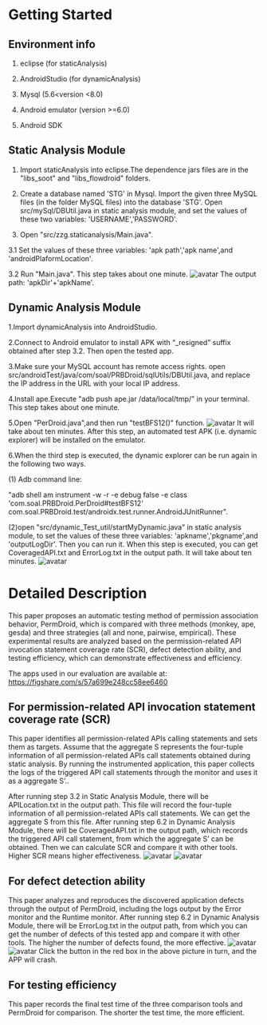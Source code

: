 # Getting Started #

## Environment info ##

1. eclipse (for staticAnalysis)

2. AndroidStudio (for dynamicAnalysis)

3. Mysql (5.6<version <8.0)

4. Android emulator (version >=6.0)

5. Android SDK

## Static Analysis Module ##

1. Import staticAnalysis into eclipse.The dependence jars files are in the "libs_soot" and "libs_flowdroid" folders.

2. Create a database named 'STG' in Mysql. Import the given three MySQL files (in the folder MySQL files) into the database 'STG'. Open src/mySql/DBUtil.java in static analysis module, and set the values of these two variables: 'USERNAME','PASSWORD'.

3. Open "src/zzg.staticanalysis/Main.java".

3.1 Set the values of these three variables: 'apk path','apk name',and 'androidPlaformLocation'.

3.2 Run "Main.java". This step takes about one minute.
![avatar](https://gitee.com/jsg1999/pictures/raw/master/2.png)
The output path: 'apkDir'+'apkName'.

## Dynamic Analysis Module ##

1.Import dynamicAnalysis into AndroidStudio.

2.Connect to Android emulator to install APK with “_resigned” suffix obtained after step 3.2. Then open the tested app.

3.Make sure your MySQL account has remote access rights.
open src/androidTest/java/com/soal/PRBDroid/sqlUtils/DBUtil.java, and replace the IP address in the URL with your local IP address.

4.Install ape.Execute "adb push ape.jar /data/local/tmp/" in your terminal. This step takes about one minute.

5.Open "PerDroid.java",and then run "testBFS12()" function. 
![avatar](https://gitee.com/jsg1999/pictures/raw/master/6.png)
It will take about ten minutes. After this step, an automated test APK (i.e. dynamic explorer) will be installed on the emulator.

6.When the third step is executed, the dynamic explorer can be run again in the following two ways.

(1) Adb command line:

"adb shell am instrument -w -r -e debug false -e class 'com.soal.PRBDroid.PerDroid#testBFS12' com.soal.PRBDroid.test/androidx.test.runner.AndroidJUnitRunner".

(2)open "src/dynamic_Test_util/startMyDynamic.java" in static analysis module, to set the values of these three variables: 'apkname','pkgname',and 'outputLogDir'. Then you can run it. When this step is executed, you can get CoveragedAPI.txt and ErrorLog.txt in the output path. It will take about ten minutes.
![avatar](https://gitee.com/jsg1999/pictures/raw/master/1.png)


# Detailed Description #
This paper proposes an automatic testing method of permission association behavior, PermDroid, which is compared with three methods (monkey, ape, gesda) and three strategies (all and none, pairwise, empirical). These experimental results are analyzed based on the permission-related API invocation statement coverage rate (SCR), defect detection ability, and testing efficiency, which can demonstrate effectiveness and efficiency.

The apps used in our evaluation are available at: https://figshare.com/s/57a699e248cc58ee6460

## For permission-related API invocation statement coverage rate (SCR) ##
This paper identifies all permission-related APIs calling statements and sets them as targets. Assume that the aggregate S represents the four-tuple information of all permission-related APIs call statements obtained during static analysis. By running the instrumented application, this paper collects the logs of the triggered API call statements through the monitor and uses it as a aggregate S’..

After running step 3.2 in Static Analysis Module, there will be APILocation.txt in the output path. This file will record the four-tuple information of all permission-related APIs call statements. We can get the aggregate S from this file. After running step 6.2 in Dynamic Analysis Module, there will be CoveragedAPI.txt in the output path, which records the triggered API call statement, from which the aggregate S’ can be obtained. Then we can calculate SCR and compare it with other tools. Higher SCR means higher effectiveness.
![avatar](https://gitee.com/jsg1999/pictures/raw/master/8.png)
![avatar](https://gitee.com/jsg1999/pictures/raw/master/4.png)
## For defect detection ability ##
This paper analyzes and reproduces the discovered application defects through the output of PermDroid, including the logs output by the Error monitor and the Runtime monitor.
After running step 6.2 in Dynamic Analysis Module, there will be ErrorLog.txt in the output path, from which you can get the number of defects of this tested app and compare it with other tools. The higher the number of defects found, the more effective.
![avatar](https://gitee.com/jsg1999/pictures/raw/master/3.png)
![avatar](https://gitee.com/jsg1999/pictures/raw/master/5.png)
Click the button in the red box in the above picture in turn, and the APP will crash.
## For testing efficiency ##
This paper records the final test time of the three comparison tools and PermDroid for comparison. The shorter the test time, the more efficient.